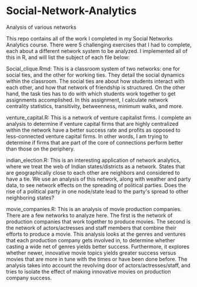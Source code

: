# Social-Network-Analytics
Analysis of various networks

This repo contains all of the work I completed in my Social Networks Analytics course. There were 5 challenging exercises that I had to complete, each about a different network system to be analyzed. I implemented all of this in R, and will list the subject of each file below:

Social_clique.Rmd: This is a classroom system of two networks: one for social ties, and the other for working ties. They detail the social dynamics within the classroom. The social ties are about how students interact with each other, and how that network of friendship is structured. On the other hand, the task ties has to do with which students work together to get assignments accomplished. In this assignment, I calculate network centrality statistics, transitivity, betweenness, minimum walks, and more.

venture_capital.R: This is a network of venture capitalist firms. I complete an analysis to determine if venture capital firms that are highly centralized within the network have a better success rate and profits as opposed to less-connected venture capital firms. In other words, I am trying to determine if firms that are part of the core of connections perform better than those on the periphery.

indian_election.R: This is an interesting application of network analytics, where we treat the web of Indian states/districts as a network. States that are geographically close to each other are neighbors and considered to have a tie. We use an analysis of this network, along with weather and party data, to see network effects on the spreading of political parties. Does the rise of a political party in one node/state lead to the party's spread to other neighboring states?

movie_companies.R: This is an analysis of movie production companies. There are a few networks to analyze here. The first is the network of production companies that work together to produce movies. The second is the network of actors/actresses and staff members that combine their efforts to produce a movie. This analysis looks at the genres and ventures that each production company gets involved in, to determine whether casting a wide net of genres yields better success. Furthermore, it explores whether newer, innovative movie topics yields greater success versus movies that are more in tune with the times or have been done before. The analysis takes into account the revolving door of actors/actresses/staff, and tries to isolate the effect of making innovative movies on production company success.
